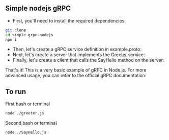 ## Simple nodejs gRPC


- First, you'll need to install the required dependencies:

```sh
git clone
cd simple-grpc-nodejs
npm i

```
- Then, let's create a gRPC service definition in example.proto:
- Next, let's create a server that implements the Greeter service:
- Finally, let's create a client that calls the SayHello method on the server:

That's it! This is a very basic example of gRPC in Node.js. For more advanced usage, you can refer to the official gRPC documentation:

## To run 

First bash or terminal

```sh
node ./greeter.js
```

Second bash or terminal
```sh
node ./SayHello.js
```
